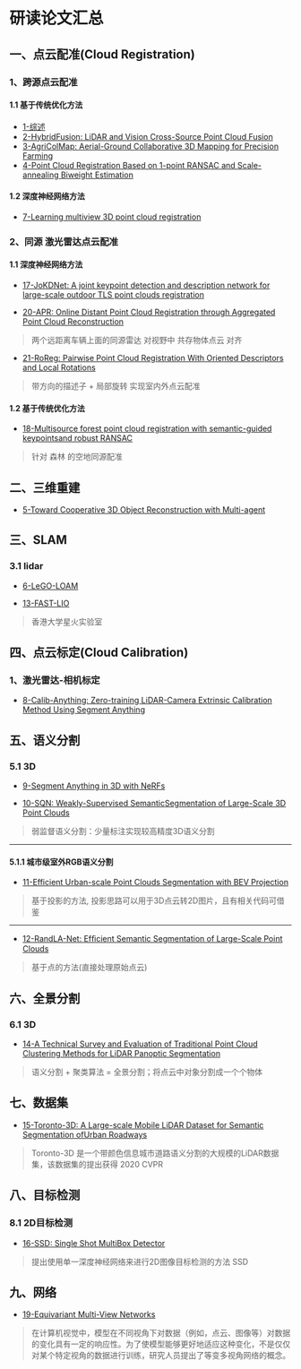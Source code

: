 # 研读论文汇总

## 一、点云配准(Cloud Registration)
### 1、跨源点云配准
#### 1.1 基于传统优化方法
- [1-综述](https://github.com/Darren-pty/Research/blob/main/Learning%20of%20way/Semester/MiddleStation/4-1.md)
- [2-HybridFusion: LiDAR and Vision Cross-Source Point Cloud Fusion](https://github.com/Darren-pty/Research/blob/main/Learning%20of%20way/Semester/picture/53.png)
- [3-AgriColMap: Aerial-Ground Collaborative 3D Mapping for Precision Farming](https://github.com/ZJUT-IoCS-MAS/darren_pty/blob/main/2-Second%20semester/2023-2-16.png)
- [4-Point Cloud Registration Based on 1-point RANSAC and Scale-annealing Biweight Estimation](https://github.com/Darren-pty/Research/blob/main/paper/2-paper%20note/2-cloud%20registration/3-Point%20Cloud%20Registration%20Based%20on%201-point%C2%A0RANSAC%20and%20Scale-annealing%20Biweight%20Estimation%C2%A0.md)



#### 1.2 深度神经网络方法
- [7-Learning multiview 3D point cloud registration](https://blog.csdn.net/peng_258/article/details/130373356?csdn_share_tail=%7B%22type%22%3A%22blog%22%2C%22rType%22%3A%22article%22%2C%22rId%22%3A%22130373356%22%2C%22source%22%3A%22peng_258%22%7D)



### 2、同源 激光雷达点云配准
#### 1.1 深度神经网络方法
- [17-JoKDNet: A joint keypoint detection and description network for large-scale
outdoor TLS point clouds registration](https://blog.csdn.net/peng_258/article/details/132538446?csdn_share_tail=%7B%22type%22%3A%22blog%22%2C%22rType%22%3A%22article%22%2C%22rId%22%3A%22132538446%22%2C%22source%22%3A%22peng_258%22%7D)

- [20-APR: Online Distant Point Cloud Registration through Aggregated Point Cloud Reconstruction](https://blog.csdn.net/peng_258/article/details/132639225?csdn_share_tail=%7B%22type%22%3A%22blog%22%2C%22rType%22%3A%22article%22%2C%22rId%22%3A%22132639225%22%2C%22source%22%3A%22peng_258%22%7D)
> 两个远距离车辆上面的同源雷达 对视野中 共存物体点云 对齐 

- [21-RoReg: Pairwise Point Cloud Registration With Oriented Descriptors and Local Rotations](https://blog.csdn.net/peng_258/article/details/132579689?csdn_share_tail=%7B%22type%22%3A%22blog%22%2C%22rType%22%3A%22article%22%2C%22rId%22%3A%22132579689%22%2C%22source%22%3A%22peng_258%22%7D)
> 带方向的描述子 + 局部旋转 实现室内外点云配准



#### 1.2 基于传统优化方法
- [18-Multisource forest point cloud registration with semantic-guided keypointsand robust RANSAC](https://blog.csdn.net/peng_258/article/details/132571460?csdn_share_tail=%7B%22type%22%3A%22blog%22%2C%22rType%22%3A%22article%22%2C%22rId%22%3A%22132571460%22%2C%22source%22%3A%22peng_258%22%7D)
> 针对 森林 的空地同源配准








## 二、三维重建
- [5-Toward Cooperative 3D Object Reconstruction with Multi-agent](https://github.com/ZYJ-Group/paper/blob/main/darren_pty/2-Toward%20Cooperative%203D%20Object%20Reconstruction%20with%20Multi-agent.md)







## 三、SLAM
### 3.1 lidar 
- [6-LeGO-LOAM](https://github.com/ZYJ-Group/paper/blob/main/darren_pty/1-LeGO-LOAM.md)

- [13-FAST-LIO](https://blog.csdn.net/peng_258/article/details/132320757?csdn_share_tail=%7B%22type%22%3A%22blog%22%2C%22rType%22%3A%22article%22%2C%22rId%22%3A%22132320757%22%2C%22source%22%3A%22peng_258%22%7D)
> 香港大学星火实验室






## 四、点云标定(Cloud Calibration)

### 1、激光雷达-相机标定 
- [8-Calib-Anything: Zero-training LiDAR-Camera Extrinsic Calibration Method Using Segment Anything](https://blog.csdn.net/peng_258/article/details/131326403?csdn_share_tail=%7B%22type%22%3A%22blog%22%2C%22rType%22%3A%22article%22%2C%22rId%22%3A%22131326403%22%2C%22source%22%3A%22peng_258%22%7D)





## 五、语义分割
### 5.1 3D
- [9-Segment Anything in 3D with NeRFs](https://blog.csdn.net/peng_258/article/details/131367841?csdn_share_tail=%7B%22type%22%3A%22blog%22%2C%22rType%22%3A%22article%22%2C%22rId%22%3A%22131367841%22%2C%22source%22%3A%22peng_258%22%7D)


- [10-SQN: Weakly-Supervised SemanticSegmentation of Large-Scale 3D Point Clouds](https://blog.csdn.net/peng_258/article/details/131753619?csdn_share_tail=%7B%22type%22%3A%22blog%22%2C%22rType%22%3A%22article%22%2C%22rId%22%3A%22131753619%22%2C%22source%22%3A%22peng_258%22%7D)
> 弱监督语义分割：少量标注实现较高精度3D语义分割
--- 

#### 5.1.1 城市级室外RGB语义分割
- [11-Efficient Urban-scale Point Clouds Segmentation with BEV Projection](https://blog.csdn.net/peng_258/article/details/132149629?csdn_share_tail=%7B%22type%22%3A%22blog%22%2C%22rType%22%3A%22article%22%2C%22rId%22%3A%22132149629%22%2C%22source%22%3A%22peng_258%22%7D)
> 基于投影的方法, 投影思路可以用于3D点云转2D图片，且有相关代码可借鉴

---
- [12-RandLA-Net: Efﬁcient Semantic Segmentation of Large-Scale Point Clouds](https://blog.csdn.net/peng_258/article/details/132085815?csdn_share_tail=%7B%22type%22%3A%22blog%22%2C%22rType%22%3A%22article%22%2C%22rId%22%3A%22132085815%22%2C%22source%22%3A%22peng_258%22%7D)
> 基于点的方法(直接处理原始点云)







## 六、全景分割
### 6.1 3D
- [14-A Technical Survey and Evaluation of Traditional Point Cloud Clustering
Methods for LiDAR Panoptic Segmentation](https://blog.csdn.net/peng_258/article/details/132379011?csdn_share_tail=%7B%22type%22%3A%22blog%22%2C%22rType%22%3A%22article%22%2C%22rId%22%3A%22132379011%22%2C%22source%22%3A%22peng_258%22%7D)
> 语义分割 + 聚类算法 = 全景分割；将点云中对象分割成一个个物体



## 七、数据集
- [15-Toronto-3D: A Large-scale Mobile LiDAR Dataset for Semantic Segmentation ofUrban Roadways](https://blog.csdn.net/peng_258/article/details/132383232?csdn_share_tail=%7B%22type%22%3A%22blog%22%2C%22rType%22%3A%22article%22%2C%22rId%22%3A%22132383232%22%2C%22source%22%3A%22peng_258%22%7D)
> Toronto-3D 是一个带颜色信息城市道路语义分割的大规模的LiDAR数据集，该数据集的提出获得 2020 CVPR


## 八、目标检测
### 8.1 2D目标检测
- [16-SSD: Single Shot MultiBox Detector](https://blog.csdn.net/peng_258/article/details/132389509?csdn_share_tail=%7B%22type%22%3A%22blog%22%2C%22rType%22%3A%22article%22%2C%22rId%22%3A%22132389509%22%2C%22source%22%3A%22peng_258%22%7D)
> 提出使用单一深度神经网络来进行2D图像目标检测的方法 SSD


## 九、网络
- [19-Equivariant Multi-View Networks](https://blog.csdn.net/peng_258/article/details/132591021?csdn_share_tail=%7B%22type%22%3A%22blog%22%2C%22rType%22%3A%22article%22%2C%22rId%22%3A%22132591021%22%2C%22source%22%3A%22peng_258%22%7D)
> 在计算机视觉中，模型在不同视角下对数据（例如，点云、图像等）对数据的变化具有一定的响应性。为了使模型能够更好地适应这种变化，不是仅仅对某个特定视角的数据进行训练，研究人员提出了等变多视角网络的概念。





